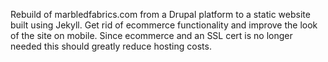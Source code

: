 Rebuild of marbledfabrics.com from a Drupal platform to a static website built using Jekyll. Get rid of ecommerce functionality and improve the look of the site on mobile. Since ecommerce and an SSL cert is no longer needed this should greatly reduce hosting costs. 

